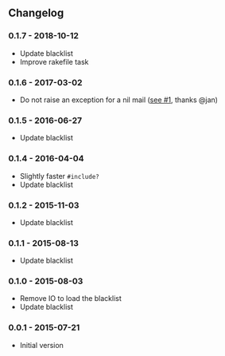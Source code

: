 ## Changelog

### 0.1.7 - 2018-10-12

  * Update blacklist
  * Improve rakefile task

### 0.1.6 - 2017-03-02

  * Do not raise an exception for a nil mail ([see #1](https://github.com/oesgalha/disposable_mail/pull/1), thanks @jan)

### 0.1.5 - 2016-06-27

  * Update blacklist

### 0.1.4 - 2016-04-04

  * Slightly faster `#include?`
  * Update blacklist

### 0.1.2 - 2015-11-03

  * Update blacklist

### 0.1.1 - 2015-08-13

  * Update blacklist

### 0.1.0 - 2015-08-03

  * Remove IO to load the blacklist
  * Update blacklist

### 0.0.1 - 2015-07-21

  * Initial version
